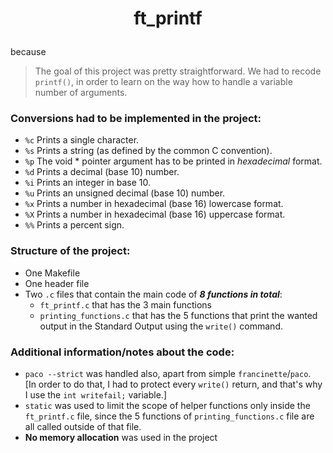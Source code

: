 # <p align="center">ft_printf <br>
because
</p>

> The goal of this project was pretty straightforward. We had to recode `printf()`, in order to learn on the way how to handle a variable number of arguments.

### **Conversions** had to be implemented in the project:<br>
* `%c` Prints a single character.<br>
* `%s` Prints a string (as defined by the common C convention).<br>
* `%p` The void * pointer argument has to be printed in *hexadecimal* format.<br>
* `%d` Prints a decimal (base 10) number.<br>
* `%i` Prints an integer in base 10.<br>
* `%u` Prints an unsigned decimal (base 10) number.<br>
* `%x` Prints a number in hexadecimal (base 16) lowercase format.<br>
* `%X` Prints a number in hexadecimal (base 16) uppercase format.<br>
* `%%` Prints a percent sign.<br>

### Structure of the project: 
- One Makefile
- One header file
- Two `.c` files that contain the main code of ***8 functions in total***:
	- `ft_printf.c` that has the 3 main functions
	- `printing_functions.c` that has the 5 functions that print the wanted output in the Standard Output using the `write()` command.

### Additional information/notes about the code: 
- `paco --strict` was handled also, apart from simple `francinette`/`paco`. <br>
	[In order to do that, I had to protect every `write()` return, and that's why I use the `int writefail;` variable.]
- `static` was used to limit the scope of helper functions only inside the `ft_printf.c` file, since the 5 functions of `printing_functions.c` file are all called outside of that file. 
- **No memory allocation** was used in the project

